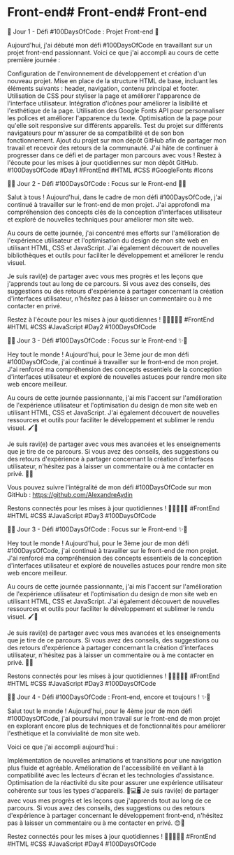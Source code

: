 # Front-end# Front-end# Front-end

🚀 Jour 1 - Défi #100DaysOfCode : Projet Front-end 🚀

Aujourd'hui, j'ai débuté mon défi #100DaysOfCode en travaillant sur un projet front-end passionnant. Voici ce que j'ai accompli au cours de cette première journée :

Configuration de l'environnement de développement et création d'un nouveau projet.
Mise en place de la structure HTML de base, incluant les éléments suivants : header, navigation, contenu principal et footer.
Utilisation de CSS pour styliser la page et améliorer l'apparence de l'interface utilisateur.
Intégration d'icônes pour améliorer la lisibilité et l'esthétique de la page.
Utilisation des Google Fonts API pour personnaliser les polices et améliorer l'apparence du texte.
Optimisation de la page pour qu'elle soit responsive sur différents appareils.
Test du projet sur différents navigateurs pour m'assurer de sa compatibilité et de son bon fonctionnement.
Ajout du projet sur mon dépôt GitHub afin de partager mon travail et recevoir des retours de la communauté.
J'ai hâte de continuer à progresser dans ce défi et de partager mon parcours avec vous ! Restez à l'écoute pour les mises à jour quotidiennes sur mon dépôt GitHub. #100DaysOfCode #Day1 #FrontEnd #HTML #CSS #GoogleFonts #Icons


🎉🌟 Jour 2 - Défi #100DaysOfCode : Focus sur le Front-end 🌟🎉

Salut à tous ! Aujourd'hui, dans le cadre de mon défi #100DaysOfCode, j'ai continué à travailler sur le front-end de mon projet. J'ai approfondi ma compréhension des concepts clés de la conception d'interfaces utilisateur et exploré de nouvelles techniques pour améliorer mon site web.

Au cours de cette journée, j'ai concentré mes efforts sur l'amélioration de l'expérience utilisateur et l'optimisation du design de mon site web en utilisant HTML, CSS et JavaScript. J'ai également découvert de nouvelles bibliothèques et outils pour faciliter le développement et améliorer le rendu visuel.

Je suis ravi(e) de partager avec vous mes progrès et les leçons que j'apprends tout au long de ce parcours. Si vous avez des conseils, des suggestions ou des retours d'expérience à partager concernant la création d'interfaces utilisateur, n'hésitez pas à laisser un commentaire ou à me contacter en privé.

Restez à l'écoute pour les mises à jour quotidiennes ! 🎉👩‍💻👨‍💻 #FrontEnd #HTML #CSS #JavaScript #Day2 #100DaysOfCode



🎉✨ Jour 3 - Défi #100DaysOfCode : Focus sur le Front-end ✨🎉

Hey tout le monde ! Aujourd'hui, pour le 3ème jour de mon défi #100DaysOfCode, j'ai continué à travailler sur le front-end de mon projet. J'ai renforcé ma compréhension des concepts essentiels de la conception d'interfaces utilisateur et exploré de nouvelles astuces pour rendre mon site web encore meilleur.

Au cours de cette journée passionnante, j'ai mis l'accent sur l'amélioration de l'expérience utilisateur et l'optimisation du design de mon site web en utilisant HTML, CSS et JavaScript. J'ai également découvert de nouvelles ressources et outils pour faciliter le développement et sublimer le rendu visuel. 🖌️🚀

Je suis ravi(e) de partager avec vous mes avancées et les enseignements que je tire de ce parcours. Si vous avez des conseils, des suggestions ou des retours d'expérience à partager concernant la création d'interfaces utilisateur, n'hésitez pas à laisser un commentaire ou à me contacter en privé. 📩🤓

Vous pouvez suivre l'intégralité de mon défi #100DaysOfCode sur mon GitHub : https://github.com/AlexandreAydin

Restons connectés pour les mises à jour quotidiennes ! 🎉👩‍💻👨‍💻 #FrontEnd #HTML #CSS #JavaScript #Day3 #100DaysOfCode

🎉✨ Jour 3 - Défi #100DaysOfCode : Focus sur le Front-end ✨🎉

Hey tout le monde ! Aujourd'hui, pour le 3ème jour de mon défi #100DaysOfCode, j'ai continué à travailler sur le front-end de mon projet. J'ai renforcé ma compréhension des concepts essentiels de la conception d'interfaces utilisateur et exploré de nouvelles astuces pour rendre mon site web encore meilleur.

Au cours de cette journée passionnante, j'ai mis l'accent sur l'amélioration de l'expérience utilisateur et l'optimisation du design de mon site web en utilisant HTML, CSS et JavaScript. J'ai également découvert de nouvelles ressources et outils pour faciliter le développement et sublimer le rendu visuel. 🖌️🚀

Je suis ravi(e) de partager avec vous mes avancées et les enseignements que je tire de ce parcours. Si vous avez des conseils, des suggestions ou des retours d'expérience à partager concernant la création d'interfaces utilisateur, n'hésitez pas à laisser un commentaire ou à me contacter en privé. 📩🤓

Restons connectés pour les mises à jour quotidiennes ! 🎉👩‍💻👨‍💻 #FrontEnd #HTML #CSS #JavaScript #Day3 #100DaysOfCode


🌟✨ Jour 4 - Défi #100DaysOfCode : Front-end, encore et toujours ! ✨🌟

Salut tout le monde ! Aujourd'hui, pour le 4ème jour de mon défi #100DaysOfCode, j'ai poursuivi mon travail sur le front-end de mon projet en explorant encore plus de techniques et de fonctionnalités pour améliorer l'esthétique et la convivialité de mon site web.

Voici ce que j'ai accompli aujourd'hui :

Implémentation de nouvelles animations et transitions pour une navigation plus fluide et agréable.
Amélioration de l'accessibilité en veillant à la compatibilité avec les lecteurs d'écran et les technologies d'assistance.
Optimisation de la réactivité du site pour assurer une expérience utilisateur cohérente sur tous les types d'appareils. 📱💻🖥️
Je suis ravi(e) de partager avec vous mes progrès et les leçons que j'apprends tout au long de ce parcours. Si vous avez des conseils, des suggestions ou des retours d'expérience à partager concernant le développement front-end, n'hésitez pas à laisser un commentaire ou à me contacter en privé. 😊🙌

Restez connectés pour les mises à jour quotidiennes ! 🎉👩‍💻👨‍💻 #FrontEnd #HTML #CSS #JavaScript #Day4 #100DaysOfCode
